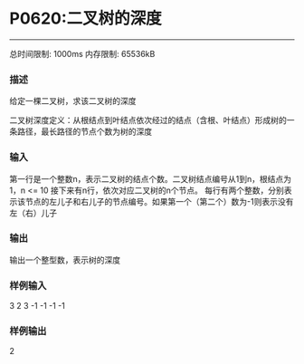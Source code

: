 # P0620:二叉树的深度

------

总时间限制: 1000ms 内存限制: 65536kB

### 描述

给定一棵二叉树，求该二叉树的深度

二叉树深度定义：从根结点到叶结点依次经过的结点（含根、叶结点）形成树的一条路径，最长路径的节点个数为树的深度

### 输入

第一行是一个整数n，表示二叉树的结点个数。二叉树结点编号从1到n，根结点为1，n <= 10
接下来有n行，依次对应二叉树的n个节点。
每行有两个整数，分别表示该节点的左儿子和右儿子的节点编号。如果第一个（第二个）数为-1则表示没有左（右）儿子

### 输出

输出一个整型数，表示树的深度<br>

### 样例输入

3
2 3
-1 -1
-1 -1

### 样例输出

2